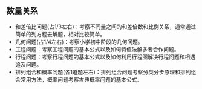 ## 数量关系
- 和差倍比问题(占1/3左右)：考察不同量之间的和差倍数和比例关系，通常通过简单的列方程去解题，相对比较简单。
- 几何问题(占1/4左右)：考察小学初中阶段的几何问题。
- 工程问题：考察工程问题的基本公式以及如何特值法解多者合作问题。
- 行程问题：考察行程问题的基本公式以及如何利用行程图解决行程问题和相遇追及问题。
- 排列组合和概率问题(各1道题左右)：排列组合问题考察分类分步原理和排列组合常用方法，概率问题考察古典概率问题的基本公式。

